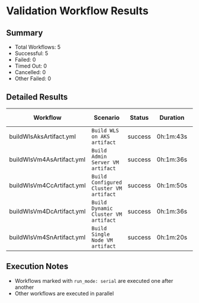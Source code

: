 # Validation Workflow Results

## Summary
- Total Workflows: 5
- Successful: 5
- Failed: 0
- Timed Out: 0
- Cancelled: 0
- Other Failed: 0

## Detailed Results

| Workflow | Scenario | Status | Duration | Run URL |
|----------|----------|---------|-----------|----------|
| buildWlsAksArtifact.yml | `Build WLS on AKS artifact` | success | 0h:1m:43s | [View Run](https://github.com/oracle/weblogic-azure/actions/runs/17752606894) |
| buildWlsVm4AsArtifact.yml | `Build Admin Server VM artifact` | success | 0h:1m:36s | [View Run](https://github.com/oracle/weblogic-azure/actions/runs/17752608616) |
| buildWlsVm4CcArtifact.yml | `Build Configured Cluster VM artifact` | success | 0h:1m:50s | [View Run](https://github.com/oracle/weblogic-azure/actions/runs/17752610514) |
| buildWlsVm4DcArtifact.yml | `Build Dynamic Cluster VM artifact` | success | 0h:1m:36s | [View Run](https://github.com/oracle/weblogic-azure/actions/runs/17752612584) |
| buildWlsVm4SnArtifact.yml | `Build Single Node VM artifact` | success | 0h:1m:20s | [View Run](https://github.com/oracle/weblogic-azure/actions/runs/17752614460) |


## Execution Notes
- Workflows marked with `run_mode: serial` are executed one after another
- Other workflows are executed in parallel
